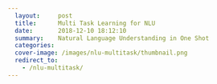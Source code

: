```yaml
---
  layout:     post
  title:      Multi Task Learning for NLU
  date:       2018-12-10 18:12:10
  summary:    Natural Language Understanding in One Shot
  categories: 
  cover-image: /images/nlu-multitask/thumbnail.png
  redirect_to: 
    - /nlu-multitask/
---
```

